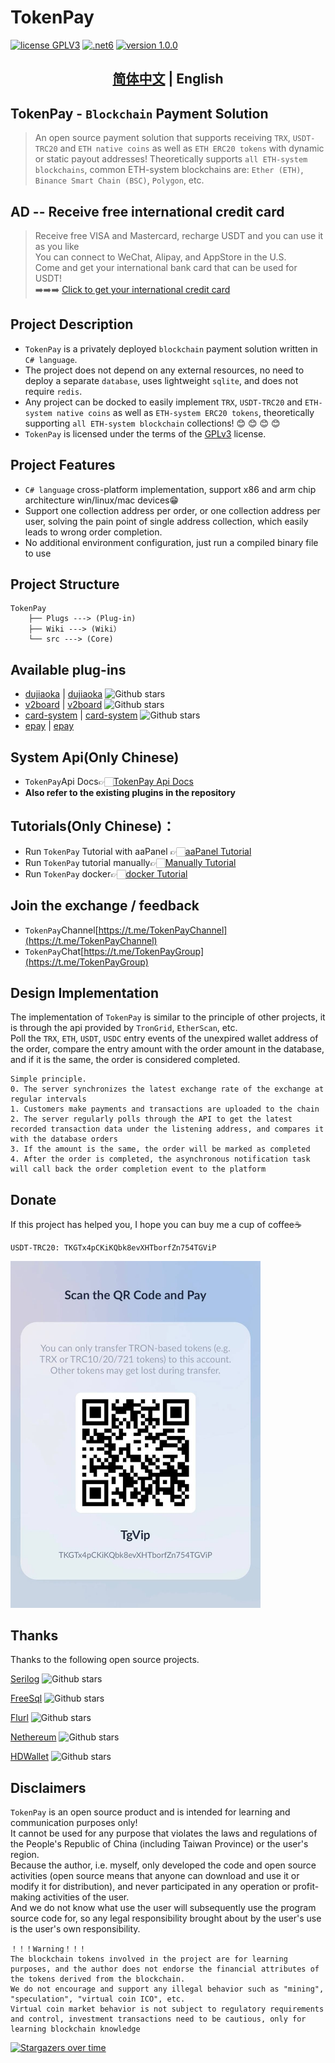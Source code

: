 # TokenPay
<p>
<a href="https://www.gnu.org/licenses/gpl-3.0.html"><img src="https://img.shields.io/badge/license-GPLV3-blue" alt="license GPLV3"></a>
<a href="https://www.php.net/releases/7_4_0.php"><img src="https://img.shields.io/badge/.NET-6-orange" alt=".net6"></a>
<a href="https://github.com/assimon/dujiaoka/releases/tag/1.0.0"><img src="https://img.shields.io/badge/version-1.0.0-red" alt="version 1.0.0"></a>
</p>
<h2 align="center"><a href="README.md">简体中文</a> | English</h2>  

## TokenPay - `Blockchain` Payment Solution

>An open source payment solution that supports receiving `TRX`, `USDT-TRC20` and `ETH native coins` as well as `ETH ERC20 tokens` with dynamic or static payout addresses! Theoretically supports `all ETH-system blockchains`, common ETH-system blockchains are: `Ether (ETH)`, `Binance Smart Chain (BSC)`, `Polygon`, etc.

## AD -- Receive free international credit card
>Receive free VISA and Mastercard, recharge USDT and you can use it as you like  
You can connect to WeChat, Alipay, and AppStore in the U.S.  
Come and get your international bank card that can be used for USDT!   
➡️➡️➡️ [Click to get your international credit card](https://depay.depay.one/web-app/register-h5?invitCode=949656&lang=zh-cn)

## Project Description
- `TokenPay` is a privately deployed `blockchain` payment solution written in `C# language`.     
- The project does not depend on any external resources, no need to deploy a separate `database`, uses lightweight `sqlite`, and does not require `redis`.
- Any project can be docked to easily implement `TRX`, `USDT-TRC20` and `ETH-system native coins` as well as `ETH-system ERC20 tokens`, theoretically supporting `all ETH-system blockchain` collections! 😊 😊 😊 😊
- `TokenPay` is licensed under the terms of the [GPLv3](https://www.gnu.org/licenses/gpl-3.0.html) license.

## Project Features
- `C# language` cross-platform implementation, support x86 and arm chip architecture win/linux/mac devices😁
- Support one collection address per order, or one collection address per user, solving the pain point of single address collection, which easily leads to wrong order completion.
- No additional environment configuration, just run a compiled binary file to use

## Project Structure
```
TokenPay
    ├── Plugs ---> (Plug-in)
    ├── Wiki ---> (Wiki）
    └── src ---> (Core)
```
## Available plug-ins
- [dujiaoka](Plugs/dujiaoka/) | [dujiaoka](https://github.com/assimon/dujiaoka) ![Github stars](https://img.shields.io/github/stars/assimon/dujiaoka?style=social)
- [v2board](Plugs/v2board/) | [v2board](https://github.com/v2board/v2board) ![Github stars](https://img.shields.io/github/stars/v2board/v2board?style=social)
- [card-system](Plugs/card-system/) | [card-system](https://github.com/Tai7sy/card-system) ![Github stars](https://img.shields.io/github/stars/Tai7sy/card-system?style=social)
- [epay](Plugs/epay/) | [epay](https://pay.cccyun.cc)

## System Api(Only Chinese)
- `TokenPay`Api Docs👉🏻[TokenPay Api Docs](Wiki/docs.md)
- **Also refer to the existing plugins in the repository**

## Tutorials(Only Chinese)：
- Run `TokenPay` Tutorial with aaPanel 👉🏻[aaPanel Tutorial](Wiki/BT_RUN.md)
- Run `TokenPay` tutorial manually👉🏻[Manually Tutorial](Wiki/manual_RUN.md)
- Run `TokenPay` docker👉🏻[docker Tutorial](Wiki/manual_DOCKER.md)


## Join the exchange / feedback
- `TokenPay`Channel[https://t.me/TokenPayChannel](https://t.me/TokenPayChannel)
- `TokenPay`Chat[https://t.me/TokenPayGroup](https://t.me/TokenPayGroup)

## Design Implementation
The implementation of `TokenPay` is similar to the principle of other projects, it is through the api provided by `TronGrid`, `EtherScan`, etc.      
Poll the `TRX`, `ETH`, `USDT`, `USDC` entry events of the unexpired wallet address of the order, compare the entry amount with the order amount in the database, and if it is the same, the order is considered completed.
```
Simple principle.
0. The server synchronizes the latest exchange rate of the exchange at regular intervals
1. Customers make payments and transactions are uploaded to the chain
2. The server regularly polls through the API to get the latest recorded transaction data under the listening address, and compares it with the database orders
3. If the amount is the same, the order will be marked as completed
4. After the order is completed, the asynchronous notification task will call back the order completion event to the platform
```

## Donate
If this project has helped you, I hope you can buy me a cup of coffee☕️
```
USDT-TRC20: TKGTx4pCKiKQbk8evXHTborfZn754TGViP
```
<img src="Wiki/imgs/usdt_thanks_en.jpg" width = "400" alt="usdt扫码打赏"/>

## Thanks
Thanks to the following open source projects.

[Serilog](https://github.com/serilog/serilog) ![Github stars](https://img.shields.io/github/stars/serilog/serilog?style=social)

[FreeSql](https://github.com/dotnetcore/FreeSql) ![Github stars](https://img.shields.io/github/stars/dotnetcore/FreeSql?style=social)

[Flurl](https://github.com/tmenier/Flurl) ![Github stars](https://img.shields.io/github/stars/tmenier/Flurl?style=social)

[Nethereum](https://github.com/Nethereum/Nethereum) ![Github stars](https://img.shields.io/github/stars/Nethereum/Nethereum?style=social)

[HDWallet](https://github.com/farukterzioglu/HDWallet) ![Github stars](https://img.shields.io/github/stars/farukterzioglu/HDWallet?style=social)

## Disclaimers
`TokenPay` is an open source product and is intended for learning and communication purposes only!       
It cannot be used for any purpose that violates the laws and regulations of the People's Republic of China (including Taiwan Province) or the user's region.           
Because the author, i.e. myself, only developed the code and open source activities (open source means that anyone can download and use it or modify it for distribution), and never participated in any operation or profit-making activities of the user.       
And we do not know what use the user will subsequently use the program source code for, so any legal responsibility brought about by the user's use is the user's own responsibility.            
```
！！！Warning！！！
The blockchain tokens involved in the project are for learning purposes, and the author does not endorse the financial attributes of the tokens derived from the blockchain.
We do not encourage and support any illegal behavior such as "mining", "speculation", "virtual coin ICO", etc.
Virtual coin market behavior is not subject to regulatory requirements and control, investment transactions need to be cautious, only for learning blockchain knowledge
```
[![Stargazers over time](https://starchart.cc/LightCountry/TokenPay.svg)](https://starchart.cc/LightCountry/TokenPay)
